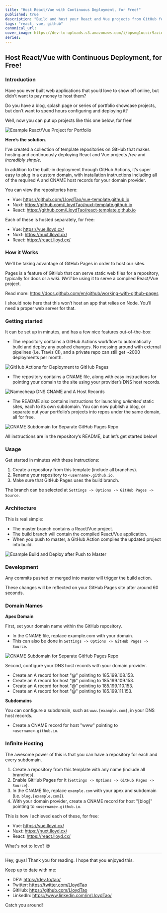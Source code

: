 ```yaml
---
title: "Host React/Vue with Continuous Deployment, for Free!"
published: true
description: "Build and host your React and Vue projects from GitHub for free, with GitHub Actions for continuous deployment included."
tags: "react, vue, github"
canonical_url:
cover_image: https://dev-to-uploads.s3.amazonaws.com/i/bpsmg1uccir9azio11sd.png
series:
---
```


## Host React/Vue with Continuous Deployment, for Free!

### Introduction

Have you ever built web applications that you’d love to show off online, but didn’t want to pay money to host them? 

Do you have a blog, splash page or series of portfolio showcase projects, but don’t want to spend hours configuring and deploying it? 

Well, now you can put up projects like this one below, for free!

![Example React/Vue Project for Portfolio](https://dev-to-uploads.s3.amazonaws.com/i/au93h70az8wqr2c3t1u7.png)

**Here’s the solution.**

I’ve created a collection of template repositories on GitHub that makes hosting and continuously deploying React and Vue projects *free* and *incredibly simple*. 

In addition to the built-in deployment through GitHub Actions, it’s super easy to plug in a custom domain, with installation instructions including all of the required A and CNAME host records for your domain provider.

You can view the repositories here:

- Vue: https://github.com/LloydTao/vue-template.github.io
- Nuxt: https://github.com/LloydTao/nuxt-template.github.io
- React: https://github.com/LloydTao/react-template.github.io

Each of these is hosted separately, for free:

- Vue: https://vue.lloyd.cx/
- Nuxt: https://nuxt.lloyd.cx/
- React: https://react.lloyd.cx/

### How it Works

We’ll be taking advantage of GitHub Pages in order to host our sites.

Pages is a feature of GitHub that can serve static web files for a repository, typically for docs or a wiki. *We’ll* be using it to serve a compiled React/Vue project. 

Read more: https://docs.github.com/en/github/working-with-github-pages

I should note here that this won’t host an app that relies on Node. You’ll need a proper web server for that.

### Getting started

It can be set up in minutes, and has a few nice features out-of-the-box:

- The repository contains a GitHub Actions workflow to automatically build and deploy any pushed changes. No messing around with external pipelines (i.e. Travis CI), and a private repo can still get ~2000 deployments per month. 

![GitHub Actions for Deployment to GitHub Pages](https://dev-to-uploads.s3.amazonaws.com/i/grgc0b8a1aynlhwrlxcy.png)

- The repository contains a CNAME file, along with easy instructions for pointing your domain to the site using your provider’s DNS host records.

![Namecheap DNS CNAME and A Host Records](https://dev-to-uploads.s3.amazonaws.com/i/x4x75n365cecaan2cgic.png)

- The README also contains instructions for launching *unlimited* static sites, each to its own subdomain. You can now publish a blog, or separate out your portfolio’s projects into repos under the same domain, all for free. 

![CNAME Subdomain for Separate GitHub Pages Repo](https://dev-to-uploads.s3.amazonaws.com/i/qrqekkjetz3x9rbfle7n.png)

All instructions are in the repository’s README, but let’s get started below!

### Usage

Get started in minutes with these instructions:

1. Create a repository from this template (include all branches).
2. Rename your repository to `<username>.github.io`.
3. Make sure that GitHub Pages uses the build branch.

The branch can be selected at `Settings -> Options -> GitHub Pages -> Source`.

### Architecture

This is real simple:

- The master branch contains a React/Vue project.
- The build branch will contain the compiled React/Vue application.
- When you push to master, a GitHub Action compiles the updated project into build.

![Example Build and Deploy after Push to Master](https://dev-to-uploads.s3.amazonaws.com/i/2leb512bdca5378jq8to.png)

### Development

Any commits pushed or merged into master will trigger the build action.

These changes will be reflected on your GitHub Pages site after around 60 seconds.

### Domain Names

**Apex Domain**

First, set your domain name within the GitHub repository.

- In the CNAME file, replace example.com with your domain.
- This can also be done in `Settings -> Options -> GitHub Pages -> Source`.

![CNAME Subdomain for Separate GitHub Pages Repo](https://dev-to-uploads.s3.amazonaws.com/i/qrqekkjetz3x9rbfle7n.png)

Second, configure your DNS host records with your domain provider.

- Create an A record for host "@" pointing to 185.199.108.153.
- Create an A record for host "@" pointing to 185.199.109.153.
- Create an A record for host "@" pointing to 185.199.110.153.
- Create an A record for host "@" pointing to 185.199.111.153.

**Subdomains**

You can configure a subdomain, such as `www.[example.com]`, in your DNS host records.

- Create a CNAME record for host "www" pointing to `<username>.github.io`.

### Infinite Hosting

The awesome power of this is that you can have a repository for each and every subdomain.

1. Create a repository from this template with any name (include all branches).
2. Enable GitHub Pages for it (`Settings -> Options -> GitHub Pages -> Source`).
3. In the CNAME file, replace `example.com` with your apex and subdomain (i.e. `blog.[example.com]`).
4. With your domain provider, create a CNAME record for host "[blog]" pointing to `<username>.github.io`.

This is how I achieved each of these, for free:

- Vue: https://vue.lloyd.cx/
- Nuxt: https://nuxt.lloyd.cx/
- React: https://react.lloyd.cx/

What's not to love? 😉

---

Hey, guys! Thank you for reading. I hope that you enjoyed this.

Keep up to date with me:

- DEV: https://dev.to/tao/
- Twitter: https://twitter.com/LloydTao
- GitHub: https://github.com/LloydTao
- LinkedIn: https://www.linkedin.com/in/LloydTao/

Catch you around!
